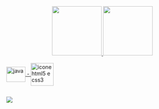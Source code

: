 <div align="center">
  <a href="https://github.com/Emanoel-Ferreira-LS">
  <img height="130em" src="https://github-readme-stats.vercel.app/api?username=Emanoel-Ferreira-LS&show_icons=true&theme=merko&include_all_commits=true&count_private=true"/>
  <img height="130em" src="https://github-readme-stats.vercel.app/api/top-langs/?username=Emanoel-Ferreira-LS&layout=compact&langs_count=7&theme=merko"/>
</div>  
  <div style="display: inline_block"><br>
  <img align="center" alt="java" height="40" width="50"src="https://cdn-icons-png.flaticon.com/512/226/226777.png"/>
       -
  <img align="center" src="https://upload.wikimedia.org/wikipedia/commons/thumb/1/10/CSS3_and_HTML5_logos_and_wordmarks.svg/791px-CSS3_and_HTML5_logos_and_wordmarks.svg.png" alt="icone html5 e css3" heigth="30" width="60">
</div>
 
  ##
 
  <div>
  <a href="https://www.instagram.com/emanoelferreira_lunguinho/" target="_blank"><img src="https://img.shields.io/badge/-Instagram-%23E4405F?style =for-the-badge&logo=instagram&logoColor=white" target="_blank"></a>  
  </div>
